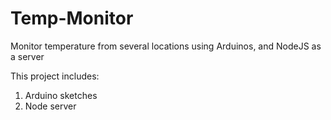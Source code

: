 Temp-Monitor
============

Monitor temperature from several locations using Arduinos, and NodeJS as a server

This project includes:
1. Arduino sketches
2. Node server
